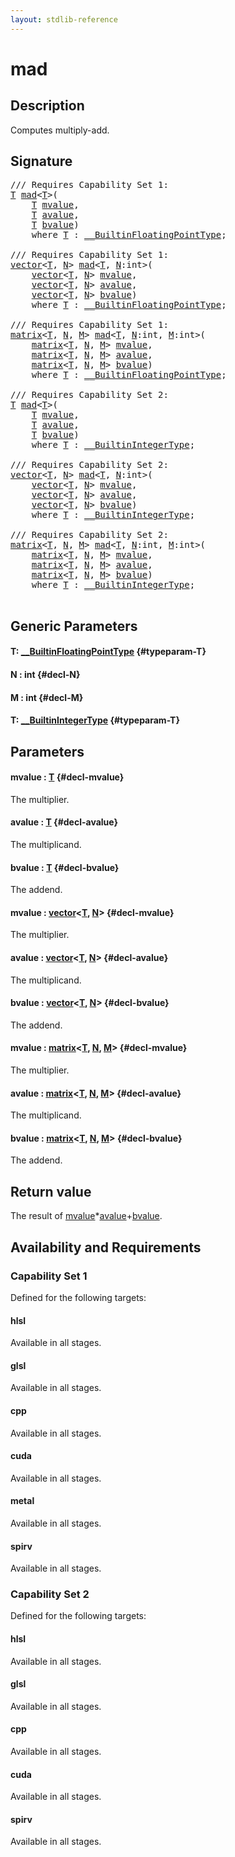 ```yaml
---
layout: stdlib-reference
---
```


# mad

## Description

Computes multiply-add.



## Signature 

<pre>
/// Requires Capability Set 1:
<a href="/stdlib-reference/global-decls/mad#typeparam-T" class="code_type">T</a> <a href="/stdlib-reference/global-decls/mad">mad</a>&lt;<a href="/stdlib-reference/global-decls/mad#typeparam-T" class="code_type">T</a>&gt;(
    <a href="/stdlib-reference/global-decls/mad#typeparam-T" class="code_type">T</a> <a href="/stdlib-reference/global-decls/mad#decl-mvalue" class="code_param">mvalue</a>,
    <a href="/stdlib-reference/global-decls/mad#typeparam-T" class="code_type">T</a> <a href="/stdlib-reference/global-decls/mad#decl-avalue" class="code_param">avalue</a>,
    <a href="/stdlib-reference/global-decls/mad#typeparam-T" class="code_type">T</a> <a href="/stdlib-reference/global-decls/mad#decl-bvalue" class="code_param">bvalue</a>)
    <span class='code_keyword'>where</span> <a href="/stdlib-reference/global-decls/mad#typeparam-T" class="code_type">T</a> : <a href="/stdlib-reference/interfaces/0_builtinfloatingpointtype-029hm/index" class="code_type">__BuiltinFloatingPointType</a>;

/// Requires Capability Set 1:
<a href="/stdlib-reference/types/vector/index" class="code_type">vector</a>&lt;<a href="/stdlib-reference/global-decls/mad#typeparam-T" class="code_type">T</a>, <a href="/stdlib-reference/global-decls/mad#decl-N" class="code_var">N</a>&gt; <a href="/stdlib-reference/global-decls/mad">mad</a>&lt;<a href="/stdlib-reference/global-decls/mad#typeparam-T" class="code_type">T</a>, <a href="/stdlib-reference/global-decls/mad#decl-N" class="code_var">N</a>:<span class="code_keyword">int</span>&gt;(
    <a href="/stdlib-reference/types/vector/index" class="code_type">vector</a>&lt;<a href="/stdlib-reference/global-decls/mad#typeparam-T" class="code_type">T</a>, <a href="/stdlib-reference/global-decls/mad#decl-N" class="code_var">N</a>&gt; <a href="/stdlib-reference/global-decls/mad#decl-mvalue" class="code_param">mvalue</a>,
    <a href="/stdlib-reference/types/vector/index" class="code_type">vector</a>&lt;<a href="/stdlib-reference/global-decls/mad#typeparam-T" class="code_type">T</a>, <a href="/stdlib-reference/global-decls/mad#decl-N" class="code_var">N</a>&gt; <a href="/stdlib-reference/global-decls/mad#decl-avalue" class="code_param">avalue</a>,
    <a href="/stdlib-reference/types/vector/index" class="code_type">vector</a>&lt;<a href="/stdlib-reference/global-decls/mad#typeparam-T" class="code_type">T</a>, <a href="/stdlib-reference/global-decls/mad#decl-N" class="code_var">N</a>&gt; <a href="/stdlib-reference/global-decls/mad#decl-bvalue" class="code_param">bvalue</a>)
    <span class='code_keyword'>where</span> <a href="/stdlib-reference/global-decls/mad#typeparam-T" class="code_type">T</a> : <a href="/stdlib-reference/interfaces/0_builtinfloatingpointtype-029hm/index" class="code_type">__BuiltinFloatingPointType</a>;

/// Requires Capability Set 1:
<a href="/stdlib-reference/types/matrix/index" class="code_type">matrix</a>&lt;<a href="/stdlib-reference/global-decls/mad#typeparam-T" class="code_type">T</a>, <a href="/stdlib-reference/global-decls/mad#decl-N" class="code_var">N</a>, <a href="/stdlib-reference/global-decls/mad#decl-M" class="code_var">M</a>&gt; <a href="/stdlib-reference/global-decls/mad">mad</a>&lt;<a href="/stdlib-reference/global-decls/mad#typeparam-T" class="code_type">T</a>, <a href="/stdlib-reference/global-decls/mad#decl-N" class="code_var">N</a>:<span class="code_keyword">int</span>, <a href="/stdlib-reference/global-decls/mad#decl-M" class="code_var">M</a>:<span class="code_keyword">int</span>&gt;(
    <a href="/stdlib-reference/types/matrix/index" class="code_type">matrix</a>&lt;<a href="/stdlib-reference/global-decls/mad#typeparam-T" class="code_type">T</a>, <a href="/stdlib-reference/global-decls/mad#decl-N" class="code_var">N</a>, <a href="/stdlib-reference/global-decls/mad#decl-M" class="code_var">M</a>&gt; <a href="/stdlib-reference/global-decls/mad#decl-mvalue" class="code_param">mvalue</a>,
    <a href="/stdlib-reference/types/matrix/index" class="code_type">matrix</a>&lt;<a href="/stdlib-reference/global-decls/mad#typeparam-T" class="code_type">T</a>, <a href="/stdlib-reference/global-decls/mad#decl-N" class="code_var">N</a>, <a href="/stdlib-reference/global-decls/mad#decl-M" class="code_var">M</a>&gt; <a href="/stdlib-reference/global-decls/mad#decl-avalue" class="code_param">avalue</a>,
    <a href="/stdlib-reference/types/matrix/index" class="code_type">matrix</a>&lt;<a href="/stdlib-reference/global-decls/mad#typeparam-T" class="code_type">T</a>, <a href="/stdlib-reference/global-decls/mad#decl-N" class="code_var">N</a>, <a href="/stdlib-reference/global-decls/mad#decl-M" class="code_var">M</a>&gt; <a href="/stdlib-reference/global-decls/mad#decl-bvalue" class="code_param">bvalue</a>)
    <span class='code_keyword'>where</span> <a href="/stdlib-reference/global-decls/mad#typeparam-T" class="code_type">T</a> : <a href="/stdlib-reference/interfaces/0_builtinfloatingpointtype-029hm/index" class="code_type">__BuiltinFloatingPointType</a>;

/// Requires Capability Set 2:
<a href="/stdlib-reference/global-decls/mad#typeparam-T" class="code_type">T</a> <a href="/stdlib-reference/global-decls/mad">mad</a>&lt;<a href="/stdlib-reference/global-decls/mad#typeparam-T" class="code_type">T</a>&gt;(
    <a href="/stdlib-reference/global-decls/mad#typeparam-T" class="code_type">T</a> <a href="/stdlib-reference/global-decls/mad#decl-mvalue" class="code_param">mvalue</a>,
    <a href="/stdlib-reference/global-decls/mad#typeparam-T" class="code_type">T</a> <a href="/stdlib-reference/global-decls/mad#decl-avalue" class="code_param">avalue</a>,
    <a href="/stdlib-reference/global-decls/mad#typeparam-T" class="code_type">T</a> <a href="/stdlib-reference/global-decls/mad#decl-bvalue" class="code_param">bvalue</a>)
    <span class='code_keyword'>where</span> <a href="/stdlib-reference/global-decls/mad#typeparam-T" class="code_type">T</a> : <a href="/stdlib-reference/interfaces/0_builtinintegertype-029g/index" class="code_type">__BuiltinIntegerType</a>;

/// Requires Capability Set 2:
<a href="/stdlib-reference/types/vector/index" class="code_type">vector</a>&lt;<a href="/stdlib-reference/global-decls/mad#typeparam-T" class="code_type">T</a>, <a href="/stdlib-reference/global-decls/mad#decl-N" class="code_var">N</a>&gt; <a href="/stdlib-reference/global-decls/mad">mad</a>&lt;<a href="/stdlib-reference/global-decls/mad#typeparam-T" class="code_type">T</a>, <a href="/stdlib-reference/global-decls/mad#decl-N" class="code_var">N</a>:<span class="code_keyword">int</span>&gt;(
    <a href="/stdlib-reference/types/vector/index" class="code_type">vector</a>&lt;<a href="/stdlib-reference/global-decls/mad#typeparam-T" class="code_type">T</a>, <a href="/stdlib-reference/global-decls/mad#decl-N" class="code_var">N</a>&gt; <a href="/stdlib-reference/global-decls/mad#decl-mvalue" class="code_param">mvalue</a>,
    <a href="/stdlib-reference/types/vector/index" class="code_type">vector</a>&lt;<a href="/stdlib-reference/global-decls/mad#typeparam-T" class="code_type">T</a>, <a href="/stdlib-reference/global-decls/mad#decl-N" class="code_var">N</a>&gt; <a href="/stdlib-reference/global-decls/mad#decl-avalue" class="code_param">avalue</a>,
    <a href="/stdlib-reference/types/vector/index" class="code_type">vector</a>&lt;<a href="/stdlib-reference/global-decls/mad#typeparam-T" class="code_type">T</a>, <a href="/stdlib-reference/global-decls/mad#decl-N" class="code_var">N</a>&gt; <a href="/stdlib-reference/global-decls/mad#decl-bvalue" class="code_param">bvalue</a>)
    <span class='code_keyword'>where</span> <a href="/stdlib-reference/global-decls/mad#typeparam-T" class="code_type">T</a> : <a href="/stdlib-reference/interfaces/0_builtinintegertype-029g/index" class="code_type">__BuiltinIntegerType</a>;

/// Requires Capability Set 2:
<a href="/stdlib-reference/types/matrix/index" class="code_type">matrix</a>&lt;<a href="/stdlib-reference/global-decls/mad#typeparam-T" class="code_type">T</a>, <a href="/stdlib-reference/global-decls/mad#decl-N" class="code_var">N</a>, <a href="/stdlib-reference/global-decls/mad#decl-M" class="code_var">M</a>&gt; <a href="/stdlib-reference/global-decls/mad">mad</a>&lt;<a href="/stdlib-reference/global-decls/mad#typeparam-T" class="code_type">T</a>, <a href="/stdlib-reference/global-decls/mad#decl-N" class="code_var">N</a>:<span class="code_keyword">int</span>, <a href="/stdlib-reference/global-decls/mad#decl-M" class="code_var">M</a>:<span class="code_keyword">int</span>&gt;(
    <a href="/stdlib-reference/types/matrix/index" class="code_type">matrix</a>&lt;<a href="/stdlib-reference/global-decls/mad#typeparam-T" class="code_type">T</a>, <a href="/stdlib-reference/global-decls/mad#decl-N" class="code_var">N</a>, <a href="/stdlib-reference/global-decls/mad#decl-M" class="code_var">M</a>&gt; <a href="/stdlib-reference/global-decls/mad#decl-mvalue" class="code_param">mvalue</a>,
    <a href="/stdlib-reference/types/matrix/index" class="code_type">matrix</a>&lt;<a href="/stdlib-reference/global-decls/mad#typeparam-T" class="code_type">T</a>, <a href="/stdlib-reference/global-decls/mad#decl-N" class="code_var">N</a>, <a href="/stdlib-reference/global-decls/mad#decl-M" class="code_var">M</a>&gt; <a href="/stdlib-reference/global-decls/mad#decl-avalue" class="code_param">avalue</a>,
    <a href="/stdlib-reference/types/matrix/index" class="code_type">matrix</a>&lt;<a href="/stdlib-reference/global-decls/mad#typeparam-T" class="code_type">T</a>, <a href="/stdlib-reference/global-decls/mad#decl-N" class="code_var">N</a>, <a href="/stdlib-reference/global-decls/mad#decl-M" class="code_var">M</a>&gt; <a href="/stdlib-reference/global-decls/mad#decl-bvalue" class="code_param">bvalue</a>)
    <span class='code_keyword'>where</span> <a href="/stdlib-reference/global-decls/mad#typeparam-T" class="code_type">T</a> : <a href="/stdlib-reference/interfaces/0_builtinintegertype-029g/index" class="code_type">__BuiltinIntegerType</a>;

</pre>

## Generic Parameters

#### T: [\_\_BuiltinFloatingPointType](/stdlib-reference/interfaces/0_builtinfloatingpointtype-029hm/index) {#typeparam-T}
#### N  : int {#decl-N}
#### M  : int {#decl-M}
#### T: [\_\_BuiltinIntegerType](/stdlib-reference/interfaces/0_builtinintegertype-029g/index) {#typeparam-T}

## Parameters

#### mvalue  : [T](/stdlib-reference/global-decls/mad#typeparam-T) {#decl-mvalue}
The multiplier.

#### avalue  : [T](/stdlib-reference/global-decls/mad#typeparam-T) {#decl-avalue}
The multiplicand.

#### bvalue  : [T](/stdlib-reference/global-decls/mad#typeparam-T) {#decl-bvalue}
The addend.

#### mvalue  : [vector](/stdlib-reference/types/vector/index)\<[T](/stdlib-reference/types/vector/index#typeparam-T), [N](/stdlib-reference/types/vector/index#decl-N)\> {#decl-mvalue}
The multiplier.

#### avalue  : [vector](/stdlib-reference/types/vector/index)\<[T](/stdlib-reference/types/vector/index#typeparam-T), [N](/stdlib-reference/types/vector/index#decl-N)\> {#decl-avalue}
The multiplicand.

#### bvalue  : [vector](/stdlib-reference/types/vector/index)\<[T](/stdlib-reference/types/vector/index#typeparam-T), [N](/stdlib-reference/types/vector/index#decl-N)\> {#decl-bvalue}
The addend.

#### mvalue  : [matrix](/stdlib-reference/types/matrix/index)\<[T](/stdlib-reference/types/matrix/t-0), [N](/stdlib-reference/types/matrix/index#decl-N), [M](/stdlib-reference/types/matrix/index#decl-M)\> {#decl-mvalue}
The multiplier.

#### avalue  : [matrix](/stdlib-reference/types/matrix/index)\<[T](/stdlib-reference/types/matrix/t-0), [N](/stdlib-reference/types/matrix/index#decl-N), [M](/stdlib-reference/types/matrix/index#decl-M)\> {#decl-avalue}
The multiplicand.

#### bvalue  : [matrix](/stdlib-reference/types/matrix/index)\<[T](/stdlib-reference/types/matrix/t-0), [N](/stdlib-reference/types/matrix/index#decl-N), [M](/stdlib-reference/types/matrix/index#decl-M)\> {#decl-bvalue}
The addend.


## Return value
The result of <span class='code'><a href="/stdlib-reference/global-decls/mad#decl-mvalue" class="code_param">mvalue</a>*<a href="/stdlib-reference/global-decls/mad#decl-avalue" class="code_param">avalue</a>+<a href="/stdlib-reference/global-decls/mad#decl-bvalue" class="code_param">bvalue</a></span>.


## Availability and Requirements

### Capability Set 1

Defined for the following targets:

#### hlsl
Available in all stages.

#### glsl
Available in all stages.

#### cpp
Available in all stages.

#### cuda
Available in all stages.

#### metal
Available in all stages.

#### spirv
Available in all stages.


### Capability Set 2

Defined for the following targets:

#### hlsl
Available in all stages.

#### glsl
Available in all stages.

#### cpp
Available in all stages.

#### cuda
Available in all stages.

#### spirv
Available in all stages.



